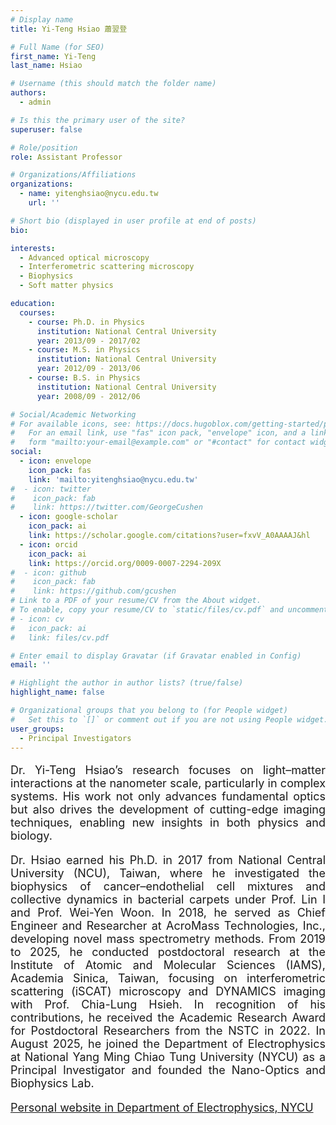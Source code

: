 ```yaml
---
# Display name
title: Yi-Teng Hsiao 蕭翌登

# Full Name (for SEO)
first_name: Yi-Teng
last_name: Hsiao

# Username (this should match the folder name)
authors:
  - admin

# Is this the primary user of the site?
superuser: false

# Role/position
role: Assistant Professor

# Organizations/Affiliations
organizations:
  - name: yitenghsiao@nycu.edu.tw
    url: ''

# Short bio (displayed in user profile at end of posts)
bio: 

interests:
  - Advanced optical microscopy
  - Interferometric scattering microscopy
  - Biophysics
  - Soft matter physics

education:
  courses:
    - course: Ph.D. in Physics
      institution: National Central University
      year: 2013/09 - 2017/02
    - course: M.S. in Physics
      institution: National Central University
      year: 2012/09 - 2013/06
    - course: B.S. in Physics
      institution: National Central University
      year: 2008/09 - 2012/06

# Social/Academic Networking
# For available icons, see: https://docs.hugoblox.com/getting-started/page-builder/#icons
#   For an email link, use "fas" icon pack, "envelope" icon, and a link in the
#   form "mailto:your-email@example.com" or "#contact" for contact widget.
social:
  - icon: envelope
    icon_pack: fas
    link: 'mailto:yitenghsiao@nycu.edu.tw'
#  - icon: twitter
#    icon_pack: fab
#    link: https://twitter.com/GeorgeCushen
  - icon: google-scholar
    icon_pack: ai
    link: https://scholar.google.com/citations?user=fxvV_A0AAAAJ&hl
  - icon: orcid
    icon_pack: ai
    link: https://orcid.org/0009-0007-2294-209X
#  - icon: github
#    icon_pack: fab
#    link: https://github.com/gcushen
# Link to a PDF of your resume/CV from the About widget.
# To enable, copy your resume/CV to `static/files/cv.pdf` and uncomment the lines below.
# - icon: cv
#   icon_pack: ai
#   link: files/cv.pdf

# Enter email to display Gravatar (if Gravatar enabled in Config)
email: ''

# Highlight the author in author lists? (true/false)
highlight_name: false

# Organizational groups that you belong to (for People widget)
#   Set this to `[]` or comment out if you are not using People widget.
user_groups:
  - Principal Investigators
---
```


<FONT SIZE=4>
<p style="text-align: justify;">
Dr. Yi-Teng Hsiao’s research focuses on light–matter interactions at the nanometer scale, particularly in complex systems. His work not only advances fundamental optics but also drives the development of cutting-edge imaging techniques, enabling new insights in both physics and biology.
</p>
<p style="text-align: justify;">
Dr. Hsiao earned his Ph.D. in 2017 from National Central University (NCU), Taiwan, where he investigated the biophysics of cancer–endothelial cell mixtures and collective dynamics in bacterial carpets under Prof. Lin I and Prof. Wei-Yen Woon. In 2018, he served as Chief Engineer and Researcher at AcroMass Technologies, Inc., developing novel mass spectrometry methods. From 2019 to 2025, he conducted postdoctoral research at the Institute of Atomic and Molecular Sciences (IAMS), Academia Sinica, Taiwan, focusing on interferometric scattering (iSCAT) microscopy and DYNAMICS imaging with Prof. Chia-Lung Hsieh. In recognition of his contributions, he received the Academic Research Award for Postdoctoral Researchers from the NSTC in 2022. In August 2025, he joined the Department of Electrophysics at National Yang Ming Chiao Tung University (NYCU) as a Principal Investigator and founded the Nano-Optics and Biophysics Lab.
</p>
<a href="https://ep.nycu.edu.tw/faculty_info/%e8%95%ad%e7%bf%8c%e7%99%bb/" target="_blank">Personal website in Department of Electrophysics, NYCU</a>

</FONT>

<!-- 
XD
-->